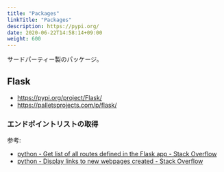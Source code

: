 ```yaml
---
title: "Packages"
linkTitle: "Packages"
description: https://pypi.org/
date: 2020-06-22T14:58:14+09:00
weight: 600
---
```


サードパーティー製のパッケージ。

## Flask

- https://pypi.org/project/Flask/
- https://palletsprojects.com/p/flask/

### エンドポイントリストの取得

参考:

- [python - Get list of all routes defined in the Flask app - Stack Overflow](https://stackoverflow.com/questions/13317536/get-list-of-all-routes-defined-in-the-flask-app)
- [python - Display links to new webpages created - Stack Overflow](https://stackoverflow.com/questions/13151161/display-links-to-new-webpages-created/13161594#13161594)
